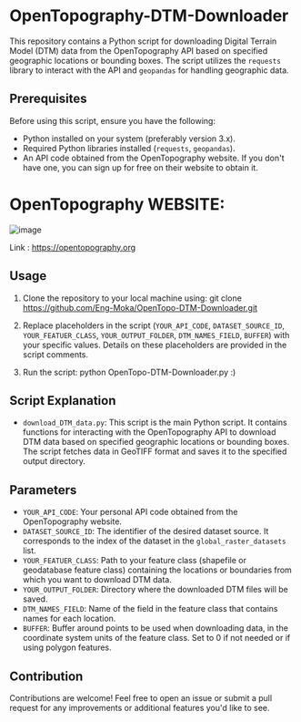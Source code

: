 # OpenTopography-DTM-Downloader

This repository contains a Python script for downloading Digital Terrain Model (DTM) data from the OpenTopography API based on specified geographic locations or bounding boxes.
The script utilizes the `requests` library to interact with the API and `geopandas` for handling geographic data.


## Prerequisites

Before using this script, ensure you have the following:

- Python installed on your system (preferably version 3.x).
- Required Python libraries installed (`requests`, `geopandas`).
- An API code obtained from the OpenTopography website. If you don't have one, you can sign up for free on their website to obtain it.


# OpenTopography WEBSITE:

![image](https://github.com/Eng-Moka/OpenTopo-DTM-Downloader/assets/132586649/81c1c581-7df0-47f9-9db6-ea79a71066ba)

Link : https://opentopography.org


## Usage

1. Clone the repository to your local machine using:
  git clone https://github.com/Eng-Moka/OpenTopo-DTM-Downloader.git

2. Replace placeholders in the script (`YOUR_API_CODE`, `DATASET_SOURCE_ID`, `YOUR_FEATUER_CLASS`, `YOUR_OUTPUT_FOLDER`, `DTM_NAMES_FIELD`, `BUFFER`) with your specific values. Details on these placeholders are provided in the script comments.

3. Run the script:  python OpenTopo-DTM-Downloader.py :)


## Script Explanation

- `download_DTM_data.py`: This script is the main Python script. It contains functions for interacting with the OpenTopography API to download DTM data based on specified geographic locations or bounding boxes. The script fetches data in GeoTIFF format and saves it to the specified output directory.

## Parameters

- `YOUR_API_CODE`: Your personal API code obtained from the OpenTopography website.
- `DATASET_SOURCE_ID`: The identifier of the desired dataset source. It corresponds to the index of the dataset in the `global_raster_datasets` list.
- `YOUR_FEATUER_CLASS`: Path to your feature class (shapefile or geodatabase feature class) containing the locations or boundaries from which you want to download DTM data.
- `YOUR_OUTPUT_FOLDER`: Directory where the downloaded DTM files will be saved.
- `DTM_NAMES_FIELD`: Name of the field in the feature class that contains names for each location.
- `BUFFER`: Buffer around points to be used when downloading data, in the coordinate system units of the feature class. Set to 0 if not needed or if using polygon features.


## Contribution

Contributions are welcome! Feel free to open an issue or submit a pull request for any improvements or additional features you'd like to see.




  
